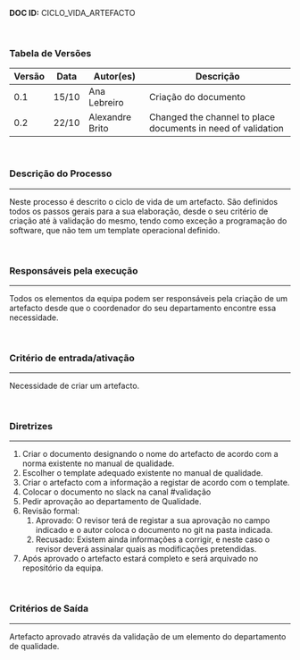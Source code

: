 **DOC ID:** CICLO_VIDA_ARTEFACTO

</br>

### **Tabela de Versões**

| Versão | Data | Autor(es) | Descrição |
|---|---|---|---|
| 0.1 | 15/10 | Ana Lebreiro | Criação do documento |
| 0.2 | 22/10 | Alexandre Brito | Changed the channel to place documents in need of validation |

</br>

### **Descrição do Processo**

---

Neste processo é descrito o ciclo de vida de um artefacto. São definidos todos os passos gerais para a sua elaboração, desde o seu critério de criação até à validação do mesmo, tendo como exceção a programação do software, que não tem um template operacional definido.

</br>

### **Responsáveis pela execução**

---

Todos os elementos da equipa podem ser responsáveis pela criação de um artefacto desde que o coordenador do seu departamento encontre essa necessidade.

</br>

### **Critério de entrada/ativação**

---

Necessidade de criar um artefacto.

</br>


### **Diretrizes**

---

1. Criar o documento designando o nome do artefacto de acordo com a norma existente no manual de qualidade.
2. Escolher o template adequado existente no manual de qualidade.
3. Criar o artefacto com a informação a registar de acordo com o template.
4. Colocar o documento no slack na canal #validação
5. Pedir aprovação ao departamento de Qualidade.
6. Revisão formal:
   1. Aprovado: O revisor terá de registar a sua aprovação no campo indicado e o autor coloca o documento no git na pasta indicada.
   2. Recusado: Existem ainda informações a corrigir, e neste caso o revisor deverá assinalar quais as modificações pretendidas.
7. Após aprovado o artefacto estará completo e será arquivado no repositório da equipa.


</br>

### **Critérios de Saída**

---

Artefacto aprovado através da validação de um elemento do departamento de qualidade.

</br>
